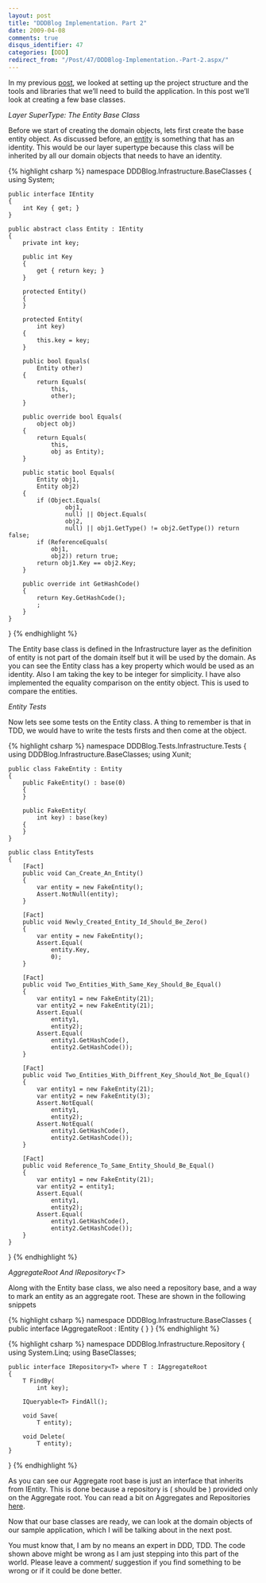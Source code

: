 ```yaml
---
layout: post
title: "DDDBlog Implementation. Part 2"
date: 2009-04-08
comments: true
disqus_identifier: 47
categories: [DDD]
redirect_from: "/Post/47/DDDBlog-Implementation.-Part-2.aspx/"
---
```

In my previous [post](/2009/04/06/DDDBlog-Implementation.-Part-1/), we looked at setting up the project structure and
the tools and libraries that we’ll need to build the application. In
this post we’ll look at creating a few base classes.

*Layer SuperType: The Entity Base Class*

Before we start of creating the domain objects, lets first create the
base entity object. As discussed before, an
[entity](/2009/03/23/Aspects-Of-DDD.-Part-I/)
is something that has an identity. This would be our layer supertype
because this class will be inherited by all our domain objects that
needs to have an identity.
<!--more-->
{% highlight csharp %}
namespace DDDBlog.Infrastructure.BaseClasses
{
    using System;

    public interface IEntity
    {
        int Key { get; }
    }

    public abstract class Entity : IEntity
    {
        private int key;

        public int Key
        {
            get { return key; }
        }

        protected Entity()
        {
        }

        protected Entity(
            int key)
        {
            this.key = key;
        }

        public bool Equals(
            Entity other)
        {
            return Equals(
                this,
                other);
        }

        public override bool Equals(
            object obj)
        {
            return Equals(
                this,
                obj as Entity);
        }

        public static bool Equals(
            Entity obj1,
            Entity obj2)
        {
            if (Object.Equals(
                    obj1,
                    null) || Object.Equals(
                    obj2,
                    null) || obj1.GetType() != obj2.GetType()) return false;
            if (ReferenceEquals(
                obj1,
                obj2)) return true;
            return obj1.Key == obj2.Key;
        }

        public override int GetHashCode()
        {
            return Key.GetHashCode();
            ;
        }
    }
}
{% endhighlight %}

The Entity base class is defined in the Infrastructure layer as the
definition of entity is not part of the domain itself but it will be
used by the domain. As you can see the Entity class has a key property
which would be used as an identity. Also I am taking the key to be
integer for simplicity. I have also implemented the equality comparison
on the entity object. This is used to compare the entities.

*Entity Tests*

Now lets see some tests on the Entity class. A thing to remember is that
in TDD, we would have to write the tests firsts and then come at the
object.

{% highlight csharp %}
namespace DDDBlog.Tests.Infrastructure.Tests
{
    using DDDBlog.Infrastructure.BaseClasses;
    using Xunit;

    public class FakeEntity : Entity
    {
        public FakeEntity() : base(0)
        {
        }

        public FakeEntity(
            int key) : base(key)
        {
        }
    }

    public class EntityTests
    {
        [Fact]
        public void Can_Create_An_Entity()
        {
            var entity = new FakeEntity();
            Assert.NotNull(entity);
        }

        [Fact]
        public void Newly_Created_Entity_Id_Should_Be_Zero()
        {
            var entity = new FakeEntity();
            Assert.Equal(
                entity.Key,
                0);
        }

        [Fact]
        public void Two_Entities_With_Same_Key_Should_Be_Equal()
        {
            var entity1 = new FakeEntity(21);
            var entity2 = new FakeEntity(21);
            Assert.Equal(
                entity1,
                entity2);
            Assert.Equal(
                entity1.GetHashCode(),
                entity2.GetHashCode());
        }

        [Fact]
        public void Two_Entities_With_Diffrent_Key_Should_Not_Be_Equal()
        {
            var entity1 = new FakeEntity(21);
            var entity2 = new FakeEntity(3);
            Assert.NotEqual(
                entity1,
                entity2);
            Assert.NotEqual(
                entity1.GetHashCode(),
                entity2.GetHashCode());
        }

        [Fact]
        public void Reference_To_Same_Entity_Should_Be_Equal()
        {
            var entity1 = new FakeEntity(21);
            var entity2 = entity1;
            Assert.Equal(
                entity1,
                entity2);
            Assert.Equal(
                entity1.GetHashCode(),
                entity2.GetHashCode());
        }
    }
}
{% endhighlight %}

*AggregateRoot And IRepository\<T\>*

Along with the Entity base class, we also need a repository base, and a
way to mark an entity as an aggregate root. These are shown in the
following snippets

{% highlight csharp %}
namespace DDDBlog.Infrastructure.BaseClasses
{
    public interface IAggregateRoot : IEntity
    {
    }
}
{% endhighlight %}

{% highlight csharp %}
namespace DDDBlog.Infrastructure.Repository
{
    using System.Linq;
    using BaseClasses;

    public interface IRepository<T> where T : IAggregateRoot
    {
        T FindBy(
            int key);

        IQueryable<T> FindAll();

        void Save(
            T entity);

        void Delete(
            T entity);
    }
}
{% endhighlight %}

As you can see our Aggregate root base is just an interface that
inherits from IEntity. This is done because a repository is ( should be
) provided only on the Aggregate root. You can read a bit on Aggregates
and Repositories
[here](/2009/03/25/Aspects-Of-DDD.-Part-II/).

Now that our base classes are ready, we can look at the domain objects
of our sample application, which I will be talking about in the next
post.

You must know that, I am by no means an expert in DDD, TDD. The code
shown above might be wrong as I am just stepping into this part of the
world. Please leave a comment/ suggestion if you find something to be
wrong or if it could be done better.

